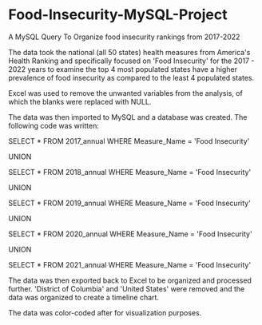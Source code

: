 # Food-Insecurity-MySQL-Project
A MySQL Query To Organize food insecurity rankings from 2017-2022

The data took the national (all 50 states) health measures from America's Health Ranking and specifically focused on 'Food Insecurity' for the 2017 - 2022 years to examine the top 4 most populated states have a higher prevalence of food insecurity as compared to the least 4 populated states. 

Excel was used to remove the unwanted variables from the analysis, of which the blanks were replaced with NULL. 

The data was then imported to MySQL and a database was created. 
The following code was written:

SELECT *
	FROM 2017_annual
    WHERE Measure_Name = 'Food Insecurity'
    
UNION

SELECT *
	FROM 2018_annual
    WHERE Measure_Name = 'Food Insecurity'
    
UNION

SELECT *
	FROM 2019_annual
    WHERE Measure_Name = 'Food Insecurity'
    
UNION

SELECT *
	FROM 2020_annual
    WHERE Measure_Name = 'Food Insecurity'
    
UNION

SELECT *
	FROM 2021_annual
    WHERE Measure_Name = 'Food Insecurity'

The data was then exported back to Excel to be organized and processed further. 'District of Columbia' and 'United States' were removed and the data was organized to create a timeline chart. 

The data was color-coded after for visualization purposes. 
